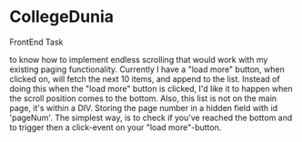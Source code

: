 # CollegeDunia
FrontEnd Task

to know how to implement endless scrolling that would work with my existing paging functionality. Currently I have a "load more" button, when clicked on, will fetch the next 10 items, and append to the list. Instead of doing this when the "load more" button is clicked, I'd like it to happen when the scroll position comes to the bottom. Also, this list is not on the main page, it's within a DIV. Storing the page number in a hidden field with id 'pageNum'.
The simplest way, is to check if you've reached the bottom and to trigger then a click-event on your "load more"-button.
